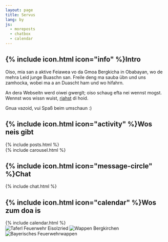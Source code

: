 ```yaml
---
layout: page
title: Servus
lang: by
js:
  - moreposts
  - chatbox
  - calendar
---
```


<div class="row">
  <div class="col-xs-12 col-sm-6 col-lg-4">
    <div class="panel panel-default">
      <div class="panel-heading">
        <h2 class="panel-title">{% include icon.html icon="info" %}Intro</h2>
      </div>
<div class="panel-body" markdown="1">
Oiso, mia san a aktive Feiawea vo da Gmoa Bergkicha in Obabayan, wo de mehra Leid junge Buaschn san. Freile deng ma sauba übn und uns zamhocka, wobei ma a an Duascht ham und wo hifahrn.

An dera Webseitn werd oiwei gwerglt; oiso schaug efta nei wennst mogst. Wennst wos wissn wuist, [riahst](/by/kontakt) di hoid.

Gnua vazoid, vui Spaß beim umschaun :)
</div>
    </div>
    <div class="panel panel-default">
      <div class="panel-heading">
        <h2 class="panel-title">{% include icon.html icon="activity" %}Wos neis gibt</h2>
      </div>
      <div class="panel-body">
{% include posts.html %}
      </div>
    </div>
  </div><!-- col-xs-12 col-sm-6 col-lg-4 -->

  <div class="col-xs-12 col-sm-6 col-lg-8">
    <div class="row">
      <div class="col-lg-8">
        <div class="panel panel-default">
          <div class="panel-body">
{% include carousel.html %}
          </div>
        </div>
      </div><!-- col-lg-8 -->
      <div class="col-lg-4">
        <div class="panel panel-default">
          <div class="panel-heading">
            <h2 class="panel-title">{% include icon.html icon="message-circle" %}Chat</h2>
          </div>
          <div class="panel-body">
{% include chat.html %}
          </div>
        </div>
      </div><!-- col-lg-4 -->
    </div><!-- row -->
    <div class="row">
      <div class="col-lg-8">
        <div class="panel panel-default">
          <div class="panel-heading">
            <h2 class="panel-title">{% include icon.html icon="calendar" %}Wos zum doa is</h2>
          </div>
          <div class="panel-body">
{% include calendar.html %}
          </div>
        </div>
      </div><!-- col-lg-8 -->
      <div class="col-lg-4">
        <div class="panel panel-default">
          <div class="panel-body">
            <img class="lazy img-responsive center-block" src="{{ '/assets/icons/transparent.png' | prepend: site.baseurl }}" data-src="/assets/images/index/taferl.png" alt="Taferl Feuerwehr Eisolzried"/>
            <img class="lazy img-responsive center-block" src="{{ '/assets/icons/transparent.png' | prepend: site.baseurl }}" data-src="/assets/images/index/wappen.png" alt="Wappen Bergkirchen"/>
            <img class="lazy img-responsive center-block" src="{{ '/assets/icons/transparent.png' | prepend: site.baseurl }}" data-src="/assets/images/index/Bayerisches_Feuerwehrwappen.jpg" alt="Bayerisches Feuerwehrwappen"/>
          </div>
        </div>
      </div><!-- col-lg-4 -->
    </div><!-- row -->
  </div><!-- col-xs-12 col-sm-6 col-lg-8 -->
</div><!-- row -->
